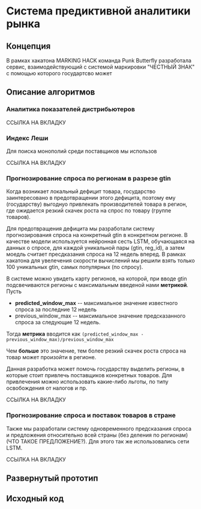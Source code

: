 # Система предиктивной аналитики рынка

## Концепция 
В рамках хакатона MARKING HACK команда Punk Butterfly разработала сервис, взаимодействующий с системой маркировки "ЧЕСТНЫЙ ЗНАК" с помощью которого государтсво может

## Описание алгоритмов 

### Аналитика показателей дистрибьютеров

ССЫЛКА НА ВКЛАДКУ

### Индекс Леши
Для поиска монополий среди поставщиков мы использов

ССЫЛКА НА ВКЛАДКУ

### Прогнозирование спроса по регионам в разрезе gtin
Когда возникает локальный дефицит товара, государство заинтересовано в предотвращении этого дефицита, поэтому ему (государству) выгоднуо привлекать производителей товара в регион, где ожидается резкий скачек роста на спрос по товару (группе товаров). 

Для предотвращения дефицита мы разработали систему прогнозирования спроса на конкретный gtin в конкретном регионе. В качестве модели используется нейронная сесть LSTM, обучающаяся на данных о спросе, для каждой уникальной пары (gtin, reg_id), а затем моедль считает пресдказания спроса на 12 недель вперед. В рамках хакатона для увелечения скорости вычислений мы решили взять только 100 уникальных gtin, самых популярных (по спросу).

В системе можно увидеть карту регионов, на которой, при вводе gtin подсвечиваются регионы с максимальным введеной нами **метрикой**. Пусть
* __predicted_window_max__ -- максимальное значение известного спроса за последние 12 недель
* previous_window_max -- максимальное значение предсказанного спроса за следующие 12 недель.

Тогда **метрика** вводится как 
```(predicted_window_max - previous_window_max)/previous_window_max```

Чем **больше** это значение, тем более резкий скачек роста спроса на товар может произойти в регионе. 

Данная разработка может помочь государству выделить регионы, в которые стоит привлечь поставщиков конкретных товаров. Для привлечения можно использовать какие-либо льготы, по типу освобождения от налогов и пр.

ССЫЛКА НА ВКЛАДКУ

### Прогнозирование спроса и поставок товаров в стране
Также мы разработали систему одновременного предсказания спроса и предложения относительно всей страны (без деления по регионам) (ЧТО ТАКОЕ ПРЕДЛОЖЕНИЕ?). Для этого так же использовались сети LSTM. 

ССЫЛКА НА ВКЛАДКУ

## Развернутый прототип 

## Исходный код 

